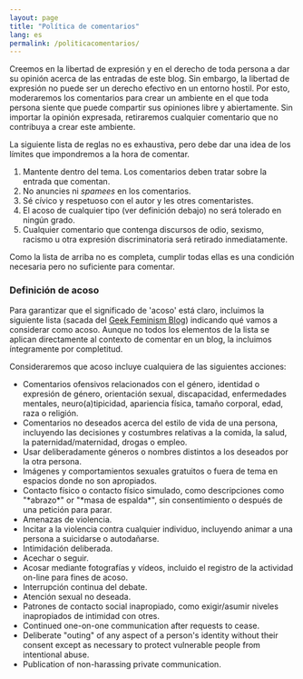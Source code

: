 ```yaml
---
layout: page
title: "Política de comentarios"
lang: es
permalink: /politicacomentarios/
---
```


Creemos en la libertad de expresión y en el derecho de toda persona a dar su opinión acerca de las entradas de este blog. Sin embargo, la libertad de expresión no puede ser un derecho efectivo en un entorno hostil. Por esto, moderaremos los comentarios para crear un ambiente en el que toda persona siente que puede compartir sus opiniones libre y abiertamente. Sin importar la opinión expresada, retiraremos cualquier comentario que no contribuya a crear este ambiente.

La siguiente lista de reglas no es exhaustiva, pero debe dar una idea de los límites que impondremos a la hora de comentar.

1. Mantente dentro del tema. Los comentarios deben tratar sobre la entrada que comentan.
1. No anuncies ni *spamees* en los comentarios.
1. Sé cívico y respetuoso con el autor y les otres comentaristes.
1. El acoso de cualquier tipo (ver definición debajo) no será tolerado en ningún grado.
1. Cualquier comentario que contenga discursos de odio, sexismo, racismo u otra expresión discriminatoria será retirado inmediatamente.

Como la lista de arriba no es completa, cumplir todas ellas es una condición necesaria pero no suficiente para comentar.

### Definición de acoso

Para garantizar que el significado de 'acoso' está claro, incluimos la siguiente lista (sacada del [Geek Feminism Blog](https://geekfeminismdotorg.wordpress.com/about/code-of-conduct/)) indicando qué vamos a considerar como acoso. Aunque no todos los elementos de la lista se aplican directamente al contexto de comentar en un blog, la incluimos íntegramente por completitud.

Consideraremos que acoso incluye cualquiera de las siguientes acciones:
* Comentarios ofensivos relacionados con el género, identidad o expresión de género, orientación sexual, discapacidad, enfermedades mentales, neuro(a)tipicidad, apariencia física, tamaño corporal, edad, raza o religión.
* Comentarios no deseados acerca del estilo de vida de una persona, incluyendo las decisiones y costumbres relativas a la comida, la salud, la paternidad/maternidad, drogas o empleo.
* Usar deliberadamente géneros o nombres distintos a los deseados por la otra persona.
* Imágenes y comportamientos sexuales gratuitos o fuera de tema en espacios donde no son apropiados.
* Contacto físico o contacto físico simulado, como descripciones como "\*abrazo\*" or "\*masa de espalda\*", sin consentimiento o después de una petición para parar.
* Amenazas de violencia.
* Incitar a la violencia contra cualquier individuo, incluyendo animar a una persona a suicidarse o autodañarse.
* Intimidación deliberada.
* Acechar o seguir.
* Acosar mediante fotografías y vídeos, incluido el registro de la actividad on-line para fines de acoso.
* Interrupción continua del debate.
* Atención sexual no deseada.
* Patrones de contacto social inapropiado, como exigir/asumir niveles inapropiados de intimidad con otres.
* Continued one-on-one communication after requests to cease.
* Deliberate "outing" of any aspect of a person's identity without their consent except as necessary to protect vulnerable people from intentional abuse.
* Publication of non-harassing private communication.
